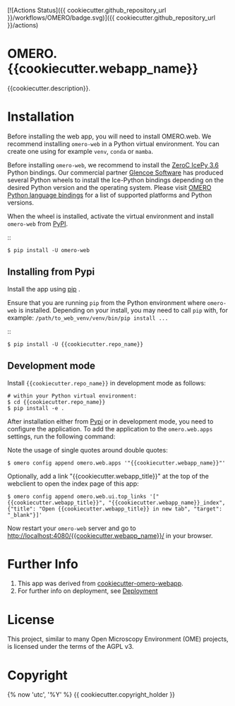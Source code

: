 
[![Actions Status]({{ cookiecutter.github_repository_url }}/workflows/OMERO/badge.svg)]({{ cookiecutter.github_repository_url }}/actions)


OMERO.{{cookiecutter.webapp_name}}
==================================

{{cookiecutter.description}}.

Installation
============

Before installing the web app, you will need to install OMERO.web.
We recommend installing ``omero-web`` in a Python virtual environment.
You can create one using for example ``venv``, ``conda`` or ``mamba``.

Before installing ``omero-web``, we recommend to install the [ZeroC IcePy 3.6](https://zeroc.com/downloads/ice/3.6) Python bindings.
Our commercial partner [Glencoe Software](<https://www.glencoesoftware.com/blog/2023/12/08/ice-binaries-for-omero.html>) has produced several Python wheels to install the Ice-Python bindings depending on the desired Python version and the operating system. Please visit [OMERO Python language bindings](https://omero.readthedocs.io/en/stable/developers/Python.html) for a list of supported platforms and Python versions.


When the wheel is installed, activate the virtual environment and install ``omero-web`` from [PyPI](<https://pypi.org/>).

::

    $ pip install -U omero-web


Installing from Pypi
--------------------

Install the app using [pip](<https://pip.pypa.io/en/stable/>) .

Ensure that you are running ``pip`` from the Python environment
where ``omero-web`` is installed. Depending on your install, you may need to
call ``pip`` with, for example: ``/path/to_web_venv/venv/bin/pip install ...``

::

    $ pip install -U {{cookiecutter.repo_name}}


Development mode
----------------

Install `{{cookiecutter.repo_name}}` in development mode as follows:

    # within your Python virtual environment:
    $ cd {{cookiecutter.repo_name}}
    $ pip install -e .

After installation either from [Pypi](https://pypi.org/) or in development mode, you need to configure the application.
To add the application to the `omero.web.apps` settings, run the following command:

Note the usage of single quotes around double quotes:

    $ omero config append omero.web.apps '"{{cookiecutter.webapp_name}}"'

Optionally, add a link "{{cookiecutter.webapp_title}}" at the top of the webclient to
open the index page of this app:

    $ omero config append omero.web.ui.top_links '["{{cookiecutter.webapp_title}}", "{{cookiecutter.webapp_name}}_index", {"title": "Open {{cookiecutter.webapp_title}} in new tab", "target": "_blank"}]'


Now restart your `omero-web` server and go to
<http://localhost:4080/{{cookiecutter.webapp_name}}/> in your browser.


Further Info
============

1. This app was derived from [cookiecutter-omero-webapp](https://github.com/ome/cookiecutter-omero-webapp).
2. For further info on deployment, see [Deployment](https://docs.openmicroscopy.org/latest/omero/developers/Web/Deployment.html)


License
=======

This project, similar to many Open Microscopy Environment (OME) projects, is
licensed under the terms of the AGPL v3.


Copyright
=========

{% now 'utc', '%Y' %} {{ cookiecutter.copyright_holder }}

